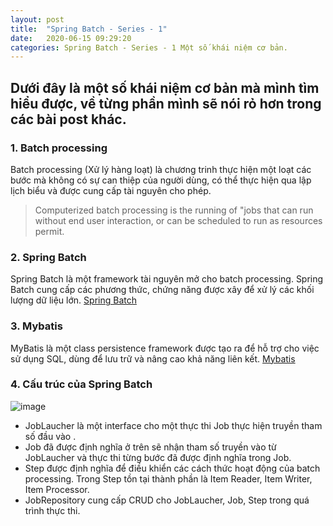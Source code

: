 ```yaml
---
layout: post
title:  "Spring Batch - Series - 1"
date:   2020-06-15 09:29:20
categories: Spring Batch - Series - 1 Một số khái niệm cơ bản.
---
```


## Dưới đây là một số khái niệm cơ bản mà mình tìm hiểu được, về từng phần mình sẽ nói rỏ hơn trong các bài post khác.

### 1. Batch processing

Batch processing (Xử lý hàng loạt) là chương trinh thực hiện một loạt các bước mà không có sự can thiệp của người dùng, có thể thực hiện qua lập lịch biểu và được cung cấp tài nguyên cho phép.

> Computerized batch processing is the running of "jobs that can run without end user interaction, or can be scheduled to run as resources permit.

### 2. Spring Batch

Spring Batch là một framework tài nguyên mở cho batch processing. Spring Batch cung cấp các phương thức, chứng năng được xây để xử lý các khối lượng dữ liệu lớn. [Spring Batch](https://spring.io/projects/spring-batch)
### 3. Mybatis
MyBatis là một class persistence framework được tạo ra để hỗ trợ cho việc sử dụng SQL, dùng để lưu trữ và nâng cao khả năng liên kết. [Mybatis](https://mybatis.org/mybatis-3/)
### 4. Cấu trúc của Spring Batch

![image](https://images.viblo.asia/759fe334-2a00-4363-b87a-bd44fd2f12e8.jpg)

- JobLaucher là một interface cho một thực thi Job thực hiện truyền tham số đầu vào .
- Job đã được định nghĩa ở trên sẽ nhận tham số truyền vào từ JobLaucher và thực thi từng bước đã được định nghĩa trong Job.
- Step được định nghĩa để điều khiển các cách thức hoạt động của batch processing. Trong Step tồn tại thành phần là Item Reader, Item Writer, Item Processor.
- JobRepository cung cấp CRUD cho JobLaucher, Job, Step trong quá trình thực thi.